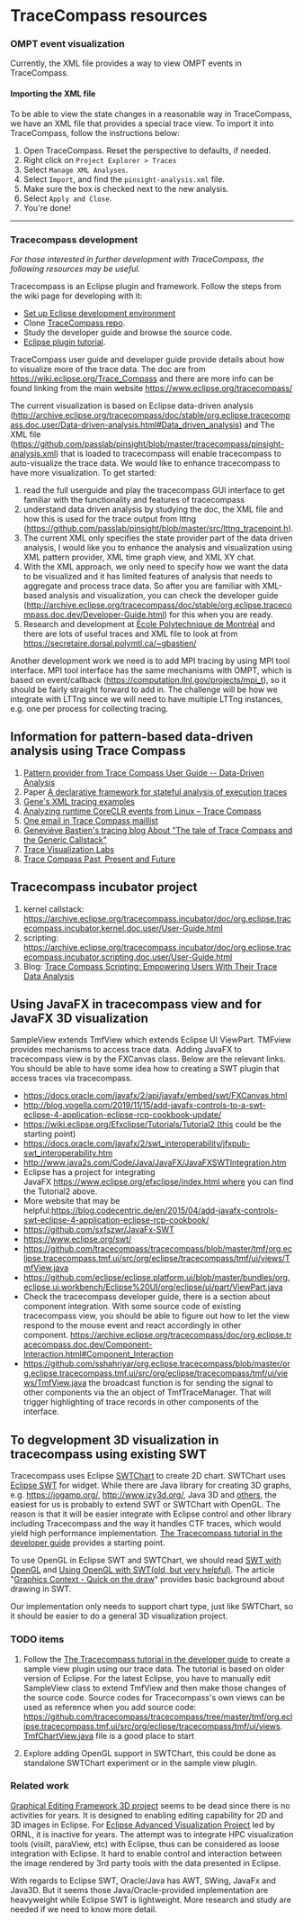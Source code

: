 # TraceCompass resources

### OMPT event visualization

Currently, the XML file provides a way to view OMPT events in TraceCompass.


#### Importing the XML file

To be able to view the state changes in a reasonable way in TraceCompass, we have an XML file that provides a special trace view. To import it into TraceCompass, follow the instructions below:

 1. Open TraceCompass. Reset the perspective to defaults, if needed.
 1. Right click on `Project Explorer > Traces`
 1. Select `Manage XML Analyses`.
 1. Select `Import`, and find the `pinsight-analysis.xml` file.
 1. Make sure the box is checked next to the new analysis.
 1. Select `Apply and Close`.
 1. You're done!

-----

### Tracecompass development

*For those interested in further development with TraceCompass, the following resources may be useful.*

 Tracecompass is an Eclipse plugin and framework. Follow the steps from the wiki page for developing with it:
 * [Set up Eclipse development environment](https://wiki.eclipse.org/Trace_Compass/Development_Environment_Setup)
 * Clone [TraceCompass repo](https://git.eclipse.org/c/tracecompass/org.eclipse.tracecompass.git/about/).
 * Study the developer guide and browse the source code.
 * [Eclipse plugin tutorial](http://www.vogella.com/tutorials/EclipsePlugin/article.html).

TraceCompass user guide and developer guide provide details about how to visualize more of the trace data. The doc are from https://wiki.eclipse.org/Trace_Compass and there are more info can be found linking from the main website https://www.eclipse.org/tracecompass/ 

The current visualization is based on Eclipse data-driven analysis (http://archive.eclipse.org/tracecompass/doc/stable/org.eclipse.tracecompass.doc.user/Data-driven-analysis.html#Data_driven_analysis) and The XML file (https://github.com/passlab/pinsight/blob/master/tracecompass/pinsight-analysis.xml) that is loaded to tracecompass will enable tracecompass to auto-visualize the trace data. We would like to enhance tracecompass to have more visualization. To get started:
1. read the full userguide and play the tracecompass GUI interface to get familiar with the functionality and features of tracecompass
2. understand data driven analysis by studying the doc, the XML file and how this is used for the trace output from lttng (https://github.com/passlab/pinsight/blob/master/src/lttng_tracepoint.h). 
3. The current XML only specifies the state provider part of the data driven analysis, I would like you to enhance the analysis and visualization using XML pattern provider, XML time graph view, and XML XY chat. 
4. With the XML approach, we only need to specify how we want the data to be visualized and it has limited features of analysis that needs to aggregate and process trace data. So after you are familiar with XML-based analysis and visualization, you can check the developer guide (http://archive.eclipse.org/tracecompass/doc/stable/org.eclipse.tracecompass.doc.dev/Developer-Guide.html) for this when you are ready. 
5. Research and development at [École Polytechnique de Montréal](https://www.dorsal.polymtl.ca/en/) and there are lots of useful traces and XML file to look at from https://secretaire.dorsal.polymtl.ca/~gbastien/

Another development work we need is to add MPI tracing by using MPI tool interface. 
MPI tool interface has the same mechanisms with OMPT, which is based on event/callback (https://computation.llnl.gov/projects/mpi_t), so it should be fairly straight forward to add in. The challenge will be how we integrate with LTTng since we will need to have multiple LTTng instances, e.g. one per process for collecting tracing. 

## Information for pattern-based data-driven analysis using Trace Compass
1. [Pattern provider from Trace Compass User Guide -- Data-Driven Analysis](https://archive.eclipse.org/tracecompass/doc/stable/org.eclipse.tracecompass.doc.user/Data-driven-analysis.html#Writing_the_XML_pattern_provider)
1. Paper [A declarative framework for stateful analysis of execution traces](https://publications.polymtl.ca/2987/1/2017_Wininger_Declarative_framework_stateful_analysis_execution.pdf)
1. [Gene's XML tracing examples](https://secretaire.dorsal.polymtl.ca/~gbastien/Xml4Traces/)
1. [Analyzing runtime CoreCLR events from Linux – Trace Compass](http://tooslowexception.com/analyzing-runtime-coreclr-events-from-linux-trace-compass/)
1. [One email in Trace Compass maillist](https://www.eclipse.org/lists/tracecompass-dev/msg01199.html)
1. [Geneviève Bastien's tracing blog About "The tale of Trace Compass and the Generic Callstack"](http://www.versatic.net/tracecompass/incubator/callstack/2017/11/27/tale-generic-callstack.html)
1. [Trace Visualization Labs](https://github.com/tuxology/tracevizlab)
1. [Trace Compass Past, Present and Future](https://www.eclipsecon.org/sites/default/files/slides/EclipseConEurope2018-Talk.pdf)

## Tracecompass incubator project
1. kernel callstack: https://archive.eclipse.org/tracecompass.incubator/doc/org.eclipse.tracecompass.incubator.kernel.doc.user/User-Guide.html
1. scripting: https://archive.eclipse.org/tracecompass.incubator/doc/org.eclipse.tracecompass.incubator.scripting.doc.user/User-Guide.html
1. Blog: [Trace Compass Scripting: Empowering Users With Their Trace Data Analysis](http://versatic.net/tracecompass/introducingEase.html)

## Using JavaFX in tracecompass view and for JavaFX 3D visualization

SampleView extends TmfView which extends Eclipse UI ViewPart. TMFview provides mechanisms to access trace data. 
Adding JavaFX to tracecompass view is by the FXCanvas class. Below are the relevant links. You should be able to have some idea how to creating a SWT plugin that access traces via tracecompass. 
* https://docs.oracle.com/javafx/2/api/javafx/embed/swt/FXCanvas.html
* http://blog.vogella.com/2019/11/15/add-javafx-controls-to-a-swt-eclipse-4-application-eclipse-rcp-cookbook-update/
* https://wiki.eclipse.org/Efxclipse/Tutorials/Tutorial2 (this could be the starting point)
* https://docs.oracle.com/javafx/2/swt_interoperability/jfxpub-swt_interoperability.htm
* http://www.java2s.com/Code/Java/JavaFX/JavaFXSWTIntegration.htm
* Eclipse has a project for integrating JavaFX https://www.eclipse.org/efxclipse/index.html where you can find the Tutorial2 above. 
* More website that may be helpful:https://blog.codecentric.de/en/2015/04/add-javafx-controls-swt-eclipse-4-application-eclipse-rcp-cookbook/
* https://github.com/sxfszwr/JavaFx-SWT
* https://www.eclipse.org/swt/
* https://github.com/tracecompass/tracecompass/blob/master/tmf/org.eclipse.tracecompass.tmf.ui/src/org/eclipse/tracecompass/tmf/ui/views/TmfView.java
* https://github.com/eclipse/eclipse.platform.ui/blob/master/bundles/org.eclipse.ui.workbench/Eclipse%20UI/org/eclipse/ui/part/ViewPart.java
* Check the tracecompass developer guide, there is a section about component integration. With some source code of existing tracecompass view, you should be able to figure out how to let the view respond to the mouse event and react accordingly in other component. https://archive.eclipse.org/tracecompass/doc/org.eclipse.tracecompass.doc.dev/Component-Interaction.html#Component_Interaction
* https://github.com/sshahriyar/org.eclipse.tracecompass/blob/master/org.eclipse.tracecompass.tmf.ui/src/org/eclipse/tracecompass/tmf/ui/views/TmfView.java
the broadcast function is for sending the signal to other components via the an object of TmfTraceManager. That will trigger highlighting of trace records in other components of the interface. 


## To degvelopment 3D visualization in tracecompass using existing SWT
Tracecompass uses Eclipse [SWTChart](http://www.swtchart.org/index.html) to create 2D chart. SWTChart uses [Eclipse SWT](https://www.eclipse.org/swt/) for widget. While there are Java library for creating 3D graphs, e.g. https://jogamp.org/, http://www.jzy3d.org/, Java 3D and [others](https://en.wikipedia.org/wiki/List_of_3D_graphics_libraries), the easiest for us is probably to extend SWT or SWTChart with OpenGL. The reason is that it will be easier integrate with Eclipse control and other library including Tracecompass and the way it handles CTF traces, which would yield high performance implementation. [The Tracecompass tutorial in the developer guide](https://help.eclipse.org/luna/index.jsp?topic=%2Forg.eclipse.linuxtools.tmf.help%2Fdoc%2FView-Tutorial.html) provides a starting point. 

To use OpenGL in Eclipse SWT and SWTChart, we should read [SWT with OpenGL](https://www.eclipse.org/swt/opengl/) and [Using OpenGL with SWT(old, but very helpful)](https://www.eclipse.org/articles/Article-SWT-OpenGL/opengl.html). The article "[Graphics Context - Quick on the draw](https://www.eclipse.org/articles/Article-SWT-graphics/SWT_graphics.html)" provides basic background about drawing in SWT. 

Our implementation only needs to support chart type, just like SWTChart, so it should be easier to do a general 3D visualization project. 

### TODO items
1. Follow the [The Tracecompass tutorial in the developer guide](https://help.eclipse.org/luna/index.jsp?topic=%2Forg.eclipse.linuxtools.tmf.help%2Fdoc%2FView-Tutorial.html) to create a sample view plugin using our trace data. The tutorial is based on older version of Eclipse. For the latest Eclipse, you have to manually edit SampleView class to extend TmfView and then make those changes of the source code. Source codes for Tracecompass's own views can be used as reference when you add source code: https://github.com/tracecompass/tracecompass/tree/master/tmf/org.eclipse.tracecompass.tmf.ui/src/org/eclipse/tracecompass/tmf/ui/views. [TmfChartView.java](https://github.com/tracecompass/tracecompass/blob/master/tmf/org.eclipse.tracecompass.tmf.ui/src/org/eclipse/tracecompass/tmf/ui/views/TmfChartView.java) file is a good place to start

1. Explore adding OpenGL support in SWTChart, this could be done as standalone SWTChart experiment or in the sample view plugin.


### Related work
[Graphical Editing Framework 3D project](https://wiki.eclipse.org/GEF3D) seems to be dead since there is no activities for years. It is designed to enabling editing capability for 2D and 3D images in Eclipse. For [Eclipse Advanced Visualization Project](https://projects.eclipse.org/proposals/eclipse-advanced-visualization-project) led by ORNL, it is inactive for years. The attempt was to integrate HPC visualization tools (visiIt, paraView, etc) with Eclipse, thus can be considered as loose integration with Eclipse. It hard to enable control and interaction between the image rendered by 3rd party tools with the data presented in Eclipse. 

With regards to Eclipse SWT, Oracle/Java has AWT, SWing, JavaFx and Java3D. But it seems those Java/Oracle-provided implementation are heavyweight while Eclipse SWT is lightweight. More research and study are needed if we need to know more detail. 


